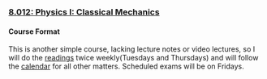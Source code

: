 ### [8.012: Physics I: Classical Mechanics][1]

#### Course Format
This is another simple course, lacking lecture notes or video lectures, so I will
do the [readings][2] twice weekly(Tuesdays and Thursdays) and will follow the
[calendar][3] for all other matters.  Scheduled exams will be on Fridays.

[1]:http://ocw.mit.edu/courses/physics/8-012-physics-i-classical-mechanics-fall-2008/
[2]:http://ocw.mit.edu/courses/physics/8-012-physics-i-classical-mechanics-fall-2008/readings/
[3]:http://ocw.mit.edu/courses/physics/8-012-physics-i-classical-mechanics-fall-2008/calendar/